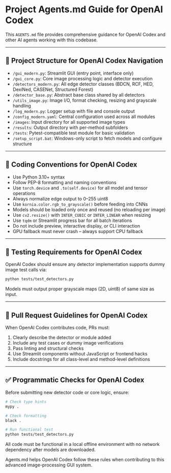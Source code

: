
# Project Agents.md Guide for OpenAI Codex

This `AGENTS.md` file provides comprehensive guidance for OpenAI Codex and other AI agents working with this codebase.

---

## 🧠 Project Structure for OpenAI Codex Navigation

- `/gui_modern.py`: Streamlit GUI (entry point, interface only)
- `/gui_core.py`: Core image processing logic and detector execution
- `/detectors_modern.py`: All edge detector classes (BDCN, RCF, HED, DexiNed, CASENet, Structured Forest)
- `/detector_base.py`: Abstract base class shared by all detectors
- `/utils_image.py`: Image I/O, format checking, resizing and grayscale handling
- `/log_modern.py`: Logger setup with file and console output
- `/config_modern.yaml`: Central configuration used across all modules
- `/images`: Input directory for all supported image types
- `/results`: Output directory with per-method subfolders
- `/tests`: Pytest-compatible test module for basic validation
- `/setup_script.bat`: Windows-only script to fetch models and configure structure

---

## 🧱 Coding Conventions for OpenAI Codex

- Use Python 3.10+ syntax
- Follow PEP-8 formatting and naming conventions
- Use `torch.device` and `.to(self.device)` for all model and tensor operations
- Always normalize edge output to 0–255 uint8
- Use `kornia.color.rgb_to_grayscale()` before feeding into CNNs
- Models should be loaded only once and reused (no reloading per image)
- Use `cv2.resize()` with `INTER_CUBIC` or `INTER_LINEAR` when resizing
- Use `tqdm` or Streamlit progress bar for all batch iterations
- Do not include preview, interactive display, or CLI interaction
- GPU fallback must never crash – always support CPU fallback

---

## 🧪 Testing Requirements for OpenAI Codex

OpenAI Codex should ensure any detector implementation supports dummy image test calls via:

```bash
python tests/test_detectors.py
```

Models must output proper grayscale maps (2D, uint8) of same size as input.

---

## 🔄 Pull Request Guidelines for OpenAI Codex

When OpenAI Codex contributes code, PRs must:

1. Clearly describe the detector or module added
2. Include any test cases or dummy image verifications
3. Pass linting and structural checks
4. Use Streamlit components without JavaScript or frontend hacks
5. Include docstrings for all class-level and method-level definitions

---

## ✅ Programmatic Checks for OpenAI Codex

Before submitting new detector code or core logic, ensure:

```bash
# Check type hints
mypy .

# Check formatting
black .

# Run functional test
python tests/test_detectors.py
```

All code must be functional in a local offline environment with no network dependency after models are downloaded.

Agents.md helps OpenAI Codex follow these rules when contributing to this advanced image-processing GUI system.
